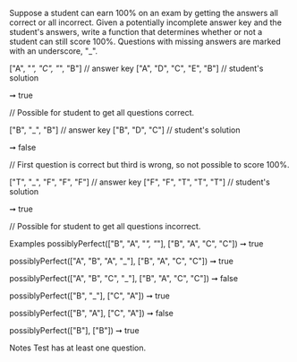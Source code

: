 Suppose a student can earn 100% on an exam by getting the answers all correct or all incorrect. Given a potentially incomplete answer key and the student's answers, write a function that determines whether or not a student can still score 100%. Questions with missing answers are marked with an underscore, "_".

["A", "_", "C", "_", "B"]   // answer key
["A", "D", "C", "E", "B"]   // student's solution

➞ true

// Possible for student to get all questions correct.

["B", "_", "B"]   // answer key
["B", "D", "C"]   // student's solution

➞ false

// First question is correct but third is wrong, so not possible to score 100%.

["T", "_", "F", "F", "F"]   // answer key
["F", "F", "T", "T", "T"]   // student's solution

➞ true

// Possible for student to get all questions incorrect.

Examples
possiblyPerfect(["B", "A", "_", "_"], ["B", "A", "C", "C"]) ➞ true

possiblyPerfect(["A", "B", "A", "_"], ["B", "A", "C", "C"]) ➞ true

possiblyPerfect(["A", "B", "C", "_"], ["B", "A", "C", "C"]) ➞ false

possiblyPerfect(["B", "_"], ["C", "A"]) ➞ true

possiblyPerfect(["B", "A"], ["C", "A"]) ➞ false

possiblyPerfect(["B"], ["B"]) ➞ true

Notes
Test has at least one question.
